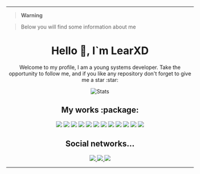 <hr>

> **Warning**

> Below you will find some information about me

<h1 align="center"> Hello 👋, I`m LearXD </h1>
<p align="center"> Welcome to my profile, I am a young systems developer. Take the opportunity to follow me, and if you like any repository don't forget to give me a star :star: </p>

<div align="center"> 

![Stats](https://github-readme-stats.vercel.app/api?username=LearXD&theme=vue-dark&show_icons=true&count_private=true&include_all_commits=true) 

</div>

<h2 align="center"> My works :package: </h1> 

<p align="center">
<img src="https://img.shields.io/badge/JavaScript-F7DF1E?style=for-the-badge&logo=javascript&logoColor=black"/>
<img src="https://img.shields.io/badge/TypeScript-007ACC?style=for-the-badge&logo=typescript&logoColor=white"/>
<img src="https://img.shields.io/badge/Java-ED8B00?style=for-the-badge&logo=java&logoColor=white"/>
<img src="https://img.shields.io/badge/Kotlin-0095D5?style=for-the-badge&logo=kotlin&logoColor=white"/>
<img src="https://img.shields.io/badge/PHP-777BB4?style=for-the-badge&logo=php&logoColor=white"/>
<img src="https://img.shields.io/badge/MySQL-00000F?style=for-the-badge&logo=mysql&logoColor=white"/>
<img src="https://img.shields.io/badge/SQLite-07405E?style=for-the-badge&logo=sqlite&logoColor=white"/>
<img src="https://img.shields.io/badge/MongoDB-4EA94B?style=for-the-badge&logo=mongodb&logoColor=white"/>
<img src="https://img.shields.io/badge/Perl-39457E?style=for-the-badge&logo=perl&logoColor=white"/>
<img src="https://img.shields.io/badge/Delphi-B22222?style=for-the-badge&logo=delphi&logoColor=white"/>
<img src="https://img.shields.io/badge/Node.js-43853D?style=for-the-badge&logo=node.js&logoColor=white"/>
<img src="https://img.shields.io/badge/React_Native-20232A?style=for-the-badge&logo=react&logoColor=61DAFB"/>
</p>

<h2 align="center"> Social networks... </h1> 

<p align="center">
<a href="https://twitter.com/XDLear"> <img src="https://img.shields.io/badge/Twitter-1DA1F2?style=for-the-badge&logo=twitter&logoColor=white"/> </a>
<a href="https://youtube.com/c/LearXD%E4%B9%A1"> <img src="https://img.shields.io/badge/YouTube-FF0000?style=for-the-badge&logo=youtube&logoColor=white"/> </a>
<a href="http://discord.learxd.studio"> <img src="https://img.shields.io/badge/Discord-7289DA?style=for-the-badge&logo=discord&logoColor=white"/> </a>
</p>

<hr>
